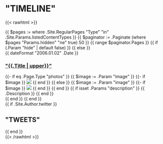 # "TIMELINE"

{{< rawhtml >}}
  <div class="recent-posts section">
    <div class="posts">
      {{ $pages := where .Site.RegularPages "Type" "in" .Site.Params.listedContentTypes }}
      {{ $paginator := .Paginate (where $pages "Params.hidden" "ne" true) 50 }}
      {{ range $paginator.Pages }}
        {{ if (.Param "hide" | default false) }}
        {{ else }}
        <div class="post">
          <div class="post-header">
            <div class="meta">
              <div class="date">
                <span class="day">{{ dateFormat "2006.01.02" .Date }}</span>
              </div>
            </div>
            <div class="matter">
              <h3 class="title small">
                <a href="{{ .RelPermalink }}">"{{.Title | upper}}"</a>
              </h3>
              {{- if eq .Page.Type "photos" }}
                {{ $image := .Param "image" }}
                {{- if $image }}
                    <img src="{{ $image }}?crop=1:1&quality=40&height=0.5&width=0.5" class="photo"/>
                {{ end }}
              {{ else }}
                {{ $image := .Param "image" }}
                {{- if $image }}
                    <img src="{{ $image }}" class="book-cover"/>
                {{ end }}
              {{ end }}
              <span class="description">
                {{ if isset .Params "description" }}
                  {{ .Description }}
                {{ end }}
              </span>
            </div>
          </div>
        </div>
        {{ end }}
      {{ end }}
    </div>
  </div>

  <div class="recent-posts section">
    <div class="posts">
        {{ if .Site.Author.twitter }}
        <h2>"TWEETS"</h2>
        {{ end }}
          <a class="twitter-timeline"
            data-width="100%"
            data-dnt="true"
            data-theme="light"
            data-chrome="noborders noscrollbar noheader"
            data-related="twitterapi,twitter"
            data-aria-polite="assertive"
            data-dnt="true"
            href="https://twitter.com/{{ .Site.Author.twitter }}?ref_src=twsrc%5Etfw">
          </a>
          <script async src="https://platform.twitter.com/widgets.js" charset="utf-8"></script>
    </div>
  </div>
{{< /rawhtml >}}
